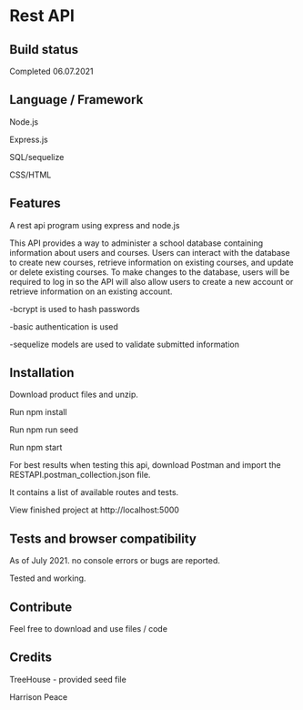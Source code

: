 # Rest API

## Build status

Completed 06.07.2021

## Language / Framework

Node.js

Express.js

SQL/sequelize

CSS/HTML

## Features
A rest api program using express and node.js

This API provides a way to administer a school database containing information about users and courses. Users can interact with the database to create new courses, retrieve information on existing courses, and update or delete existing courses. To make changes to the database, users will be required to log in so the API will also allow users to create a new account or retrieve information on an existing account.

-bcrypt is used to hash passwords

-basic authentication is used

-sequelize models are used to validate submitted information

## Installation

Download product files and unzip.

Run npm install

Run npm run seed

Run npm start

For best results when testing this api, download Postman and import the RESTAPI.postman_collection.json file.

It contains a list of available routes and tests.

View finished project at http://localhost:5000

## Tests and browser compatibility

As of July 2021. no console errors or bugs are reported.

Tested and working.

## Contribute
Feel free to download and use files / code 

## Credits
TreeHouse - provided seed file

Harrison Peace